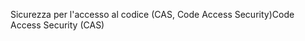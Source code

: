 <span data-ttu-id="2ded3-101">Sicurezza per l'accesso al codice (CAS, Code Access Security)</span><span class="sxs-lookup"><span data-stu-id="2ded3-101">Code Access Security (CAS)</span></span>